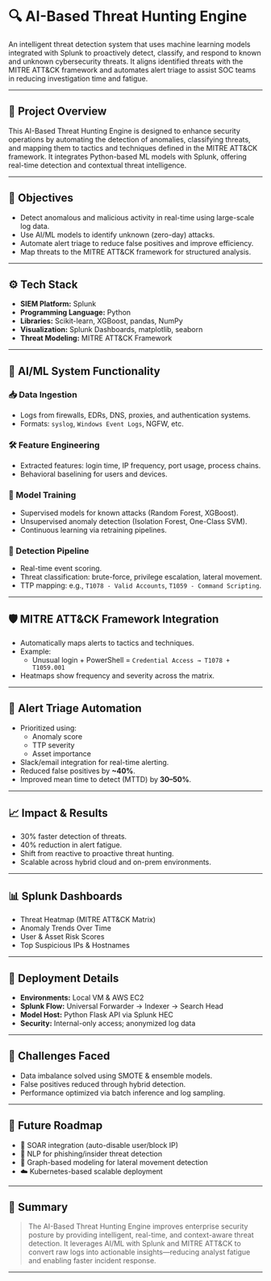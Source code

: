 # 🔍 AI-Based Threat Hunting Engine

An intelligent threat detection system that uses machine learning models integrated with Splunk to proactively detect, classify, and respond to known and unknown cybersecurity threats. It aligns identified threats with the MITRE ATT&CK framework and automates alert triage to assist SOC teams in reducing investigation time and fatigue.

---

## 📘 Project Overview

This AI-Based Threat Hunting Engine is designed to enhance security operations by automating the detection of anomalies, classifying threats, and mapping them to tactics and techniques defined in the MITRE ATT&CK framework. It integrates Python-based ML models with Splunk, offering real-time detection and contextual threat intelligence.

---

## 🎯 Objectives

- Detect anomalous and malicious activity in real-time using large-scale log data.
- Use AI/ML models to identify unknown (zero-day) attacks.
- Automate alert triage to reduce false positives and improve efficiency.
- Map threats to the MITRE ATT&CK framework for structured analysis.

---

## ⚙️ Tech Stack

- **SIEM Platform:** Splunk
- **Programming Language:** Python
- **Libraries:** Scikit-learn, XGBoost, pandas, NumPy
- **Visualization:** Splunk Dashboards, matplotlib, seaborn
- **Threat Modeling:** MITRE ATT&CK Framework

---

## 🧠 AI/ML System Functionality

### 📥 Data Ingestion
- Logs from firewalls, EDRs, DNS, proxies, and authentication systems.
- Formats: `syslog`, `Windows Event Logs`, NGFW, etc.

### 🛠 Feature Engineering
- Extracted features: login time, IP frequency, port usage, process chains.
- Behavioral baselining for users and devices.

### 🤖 Model Training
- Supervised models for known attacks (Random Forest, XGBoost).
- Unsupervised anomaly detection (Isolation Forest, One-Class SVM).
- Continuous learning via retraining pipelines.

### 🚨 Detection Pipeline
- Real-time event scoring.
- Threat classification: brute-force, privilege escalation, lateral movement.
- TTP mapping: e.g., `T1078 - Valid Accounts`, `T1059 - Command Scripting`.

---

## 🛡️ MITRE ATT&CK Framework Integration

- Automatically maps alerts to tactics and techniques.
- Example:
  - Unusual login + PowerShell = `Credential Access → T1078 + T1059.001`
- Heatmaps show frequency and severity across the matrix.

---

## 🧾 Alert Triage Automation

- Prioritized using:
  - Anomaly score
  - TTP severity
  - Asset importance
- Slack/email integration for real-time alerting.
- Reduced false positives by **~40%**.
- Improved mean time to detect (MTTD) by **30–50%**.

---

## 📈 Impact & Results

- 30% faster detection of threats.
- 40% reduction in alert fatigue.
- Shift from reactive to proactive threat hunting.
- Scalable across hybrid cloud and on-prem environments.

---

## 📊 Splunk Dashboards

- Threat Heatmap (MITRE ATT&CK Matrix)
- Anomaly Trends Over Time
- User & Asset Risk Scores
- Top Suspicious IPs & Hostnames

---

## 🚀 Deployment Details

- **Environments:** Local VM & AWS EC2
- **Splunk Flow:** Universal Forwarder → Indexer → Search Head
- **Model Host:** Python Flask API via Splunk HEC
- **Security:** Internal-only access; anonymized log data

---

## 🧪 Challenges Faced

- Data imbalance solved using SMOTE & ensemble models.
- False positives reduced through hybrid detection.
- Performance optimized via batch inference and log sampling.

---

## 🔮 Future Roadmap

- 🔁 SOAR integration (auto-disable user/block IP)
- 🤖 NLP for phishing/insider threat detection
- 🧬 Graph-based modeling for lateral movement detection
- ☁️ Kubernetes-based scalable deployment

---

## 📌 Summary

> The AI-Based Threat Hunting Engine improves enterprise security posture by providing intelligent, real-time, and context-aware threat detection. It leverages AI/ML with Splunk and MITRE ATT&CK to convert raw logs into actionable insights—reducing analyst fatigue and enabling faster incident response.

---

